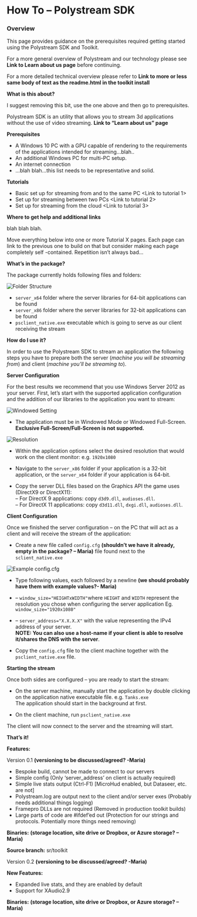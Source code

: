 # How To – Polystream SDK

### Overview

This page provides guidance on the prerequisites required getting started using the Polystream SDK and Toolkit.

For a more general overview of Polystream and our technology please see **Link to Learn about us page** before continuing.

For a more detailed technical overview please refer to **Link to more or less same body of text as the readme.html in the toolkit install**

**What is this about?**

I suggest removing this bit, use the one above and then go to prerequisites.

Polystream SDK is an utility that allows you to stream 3d applications without the use of video streaming. **Link to “Learn about us” page**

**Prerequisites**

*  A Windows 10 PC with a GPU capable of rendering to the requirements of the applications intended for streaming…blah..
*  An additional Windows PC for multi-PC setup.
*  An internet connection
*  …blah blah…this list needs to be representative and solid.

**Tutorials**

*   Basic set up for streaming from and to the same PC <Link to tutorial 1>
*   Set up for streaming between two PCs <Link to tutorial 2>
*   Set up for streaming from the cloud <Link to tutorial 3>

**Where to get help and additional links**

blah blah blah.

Move everything below into one or more Tutorial X pages. Each page can link to the previous one to build on that but consider making each page completely self -contained. Repetition isn’t always bad…

**What’s in the package?**

The package currently holds following files and folders:

![Folder Structure](https://secureservercdn.net/160.153.137.163/zjb.f38.myftpupload.com/wp-content/uploads/2020/06/image-11.png)

*   `server_x64` folder where the server libraries for 64-bit applications can be found
*   `server_x86` folder where the server libraries for 32-bit applications can be found
*   `psclient_native.exe` executable which is going to serve as our client receiving the stream

**How do I use it?**

In order to use the Polystream SDK to stream an application the following steps you have to prepare both the server (_machine you will be streaming from_) and client (_machine you’ll be streaming to_).

**Server Configuration**

For the best results we recommend that you use Windows Server 2012 as your server. First, let’s start with the supported application configuration and the addition of our libraries to the application you want to stream:

![Windowed Setting](https://secureservercdn.net/160.153.137.163/zjb.f38.myftpupload.com/wp-content/uploads/2020/06/image-12.png)

*   The application must be in Windowed Mode or Windowed Full-Screen. **Exclusive Full-Screen/Full-Screen is not supported.**

![Resolution](https://secureservercdn.net/160.153.137.163/zjb.f38.myftpupload.com/wp-content/uploads/2020/06/image-13.png)

*   Within the application options select the desired resolution that would work on the client monitor: e.g. `1920x1080`  

*   Navigate to the `server_x86` folder if your application is a 32-bit application, or the `server_x64` folder if your application is 64-bit.  

*   Copy the server DLL files based on the Graphics API the game uses (DirectX9 or DirectX11):  
    – For DirectX 9 applications: copy `d3d9.dll`, `audioses.dll`.  
    – For DirectX 11 applications: copy `d3d11.dll`, `dxgi.dll`, `audioses.dll`.

**Client Configuration**

Once we finished the server configuration – on the PC that will act as a client and will receive the stream of the application:

*   Create a new file called `config.cfg` **(shouldn’t we have it already, empty in the package? – Maria)** file found next to the `sclient_native.exe`

![Example config.cfg](https://secureservercdn.net/160.153.137.163/zjb.f38.myftpupload.com/wp-content/uploads/2020/06/image-14.png)

*   Type following values, each followed by a newline **(we should probably have them with example values?- Maria)**
*   – `window_size="HEIGHTxWIDTH"`where `HEIGHT` and `WIDTH` represent the resolution you chose when configuring the server application Eg. `window_size="1920x1080"`
*   – `server_address="X.X.X.X"` with the value representing the IPv4 address of your server.  
    **NOTE: You can also use a host-name if your client is able to resolve it/shares the DNS with the server**.

*   Copy the `config.cfg` file to the client machine together with the `psclient_native.exe` file.

**Starting the stream**

Once both sides are configured – you are ready to start the stream:

*   On the server machine, manually start the application by double clicking on the application native executable file. e.g. `Tanks.exe`  
    The application should start in the background at first.  

*   On the client machine, run `psclient_native.exe`

The client will now connect to the server and the streaming will start.

**That’s it!**

**Features:**

Version 0.1 **(versioning to be discussed/agreed? -Maria)**

*   Bespoke build, cannot be made to connect to our servers
*   Simple config (Only ‘server_address’ on client is actually required) 
*   Simple live stats output (Ctrl-F1) [MicroHud enabled, but Dataseer, etc. are not]
*   Polystream.log are output next to the client and/or server exes (Probably needs additional things logging)
*   Framepro DLLs are not required (Removed in production toolkit builds)
*   Large parts of code are #ifdef’ed out (Protection for our strings and protocols. Potentially more things need removing)

**Binaries:** **(storage location, site drive or Dropbox, or Azure storage? – Maria)**

**Source branch:** sr/toolkit

Version 0.2 **(versioning to be discussed/agreed? -Maria)** 
 
**New Features:**

*   Expanded live stats, and they are enabled by default
*   Support for XAudio2.9

**Binaries:** **(storage location, site drive or Dropbox, or Azure storage? – Maria)**